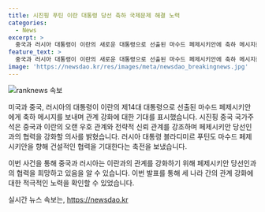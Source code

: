 ```yaml
---
title: 시진핑 푸틴 이란 대통령 당선 축하 국제문제 해결 노력
categories:
  - News
excerpt: >
  중국과 러시아 대통령이 이란의 새로운 대통령으로 선출된 마수드 페제시키안에 축하 메시지를 전송하여 관계 강화에 대한 기대를 표현했다. 중국 국가주석은 양국이 오랜 기간 우호 관계를 유지해왔으며, 향후 전략적 신뢰 관계를 공고히 하고 협력을 강화할 것이라고 밝혔다. 러시아 대통령 역시 페제시키안의 새로운 임기가 양자 간 협력을 강화하는 데 기여하기를 희망한다고 전했다. 두 대통령은 이란과의 협력으로 국제적 문제를 해결할 수 있을 것으로 기대하며, 지역적 안정과 세계 평화에 기여할 것으로 주장했다.
feature_text: >
  중국과 러시아 대통령이 이란의 새로운 대통령으로 선출된 마수드 페제시키안에 축하 메시지를 전송하여 관계 강화에 대한 기대를 표현했다. 중국 국가주석은 양국이 오랜 기간 우호 관계를 유지해왔으며, 향후 전략적 신뢰 관계를 공고히 하고 협력을 강화할 것이라고 밝혔다. 러시아 대통령 역시 페제시키안의 새로운 임기가 양자 간 협력을 강화하는 데 기여하기를 희망한다고 전했다. 두 대통령은 이란과의 협력으로 국제적 문제를 해결할 수 있을 것으로 기대하며, 지역적 안정과 세계 평화에 기여할 것으로 주장했다.
image: 'https://newsdao.kr/res/images/meta/newsdao_breakingnews.jpg'
---
```


<p><img src="https://newsdao.kr/res/images/meta/newsdao_breakingnews.jpg" alt="ranknews 속보" /></p>

<p>미국과 중국, 러시아의 대통령이 이란의 제14대 대통령으로 선출된 마수드 페제시키안에게 축하 메시지를 보내며 관계 강화에 대한 기대를 표시했습니다. 시진핑 중국 국가주석은 중국과 이란의 오랜 우호 관계와 전략적 신뢰 관계를 강조하며 페제시키안 당선인과의 협력을 강화할 의사를 밝혔습니다. 러시아 대통령 블라디미르 푸틴도 마수드 페제시키안을 향해 건설적인 협력을 기대한다는 축전을 보냈습니다.</p>

<p>이번 사건을 통해 중국과 러시아는 이란과의 관계를 강화하기 위해 페제시키안 당선인과의 협력을 희망하고 있음을 알 수 있습니다. 이번 발표를 통해 세 나라 간의 관계 강화에 대한 적극적인 노력을 확인할 수 있었습니다.</p>
실시간 뉴스 속보는, <a href="https://newsdao.kr" rel="dofollow">https://newsdao.kr</a>


